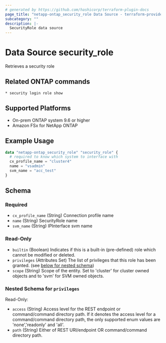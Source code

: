 ```yaml
---
# generated by https://github.com/hashicorp/terraform-plugin-docs
page_title: "netapp-ontap_security_role Data Source - terraform-provider-netapp-ontap"
subcategory: ""
description: |-
  SecurityRole data source
---
```


# Data Source security_role

Retrieves a security role

## Related ONTAP commands

```commandline
* security login role show
```

## Supported Platforms

* On-prem ONTAP system 9.6 or higher
* Amazon FSx for NetApp ONTAP

## Example Usage

```terraform
data "netapp-ontap_security_role" "security_role" {
  # required to know which system to interface with
  cx_profile_name = "cluster4"
  name = "vsadmin"
  svm_name = "acc_test"
}
```

<!-- schema generated by tfplugindocs -->
## Schema

### Required

- `cx_profile_name` (String) Connection profile name
- `name` (String) SecurityRole name
- `svm_name` (String) IPInterface svm name

### Read-Only

- `builtin` (Boolean) Indicates if this is a built-in (pre-defined) role which cannot be modified or deleted.
- `privileges` (Attributes Set) The list of privileges that this role has been granted. (see [below for nested schema](#nestedatt--privileges))
- `scope` (String) Scope of the entity. Set to 'cluster' for cluster owned objects and to 'svm' for SVM owned objects.

<a id="nestedatt--privileges"></a>

### Nested Schema for `privileges`

Read-Only:

- `access` (String) Access level for the REST endpoint or command/command directory path. If it denotes the access level for a command/command directory path, the only supported enum values are 'none','readonly' and 'all'.
- `path` (String) Either of REST URI/endpoint OR command/command directory path.
